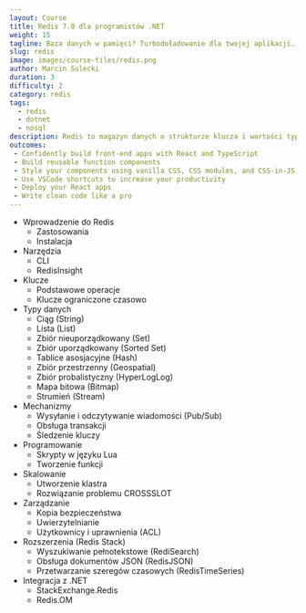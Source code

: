 ```yaml
---
layout: Course
title: Redis 7.0 dla programistów .NET
weight: 15
tagline: Baza danych w pamięci? Turbodoładowanie dla twojej aplikacji.
slug: redis
image: images/course-tiles/redis.png
author: Marcin Sulecki
duration: 3
difficulty: 2
category: redis
tags:
  - redis
  - dotnet
  - nosql
description: Redis to magazyn danych o strukturze klucza i wartości typu open source, przechowywany w pamięci, należący do kategorii baz danych NoSQL. Redis może być używany jako wysokowydajna pamięć podręczna w pamięci, broker komunikatów i silnik przesyłania strumieniowego. Dzięki temu kursowi zdobędziesz umiejętność tworzenia wydajnych aplikacji przy użyciu Redis i .NET.
outcomes:
 - Confidently build front-end apps with React and TypeScript
 - Build reusable function components
 - Style your components using vanilla CSS, CSS modules, and CSS-in-JS
 - Use VSCode shortcuts to increase your productivity
 - Deploy your React apps
 - Write clean code like a pro
---
```



* Wprowadzenie do Redis
	* Zastosowania
	* Instalacja
* Narzędzia
	* CLI
	* RedisInsight
* Klucze
	* Podstawowe operacje
	* Klucze ograniczone czasowo
* Typy danych
	* Ciąg (String)
	* Lista (List)
	* Zbiór nieuporządkowany (Set)
	* Zbiór uporządkowany (Sorted Set)
	* Tablice asosjacyjne (Hash)
	* Zbiór przestrzenny (Geospatial)
	* Zbiór probalistyczny (HyperLogLog)
	* Mapa bitowa (Bitmap)
	* Strumień (Stream)
* Mechanizmy
	* Wysyłanie i odczytywanie wiadomości (Pub/Sub)
	* Obsługa transakcji
	* Śledzenie kluczy
* Programowanie
	* Skrypty w języku Lua
	* Tworzenie funkcji
* Skalowanie 
	* Utworzenie klastra
	* Rozwiązanie problemu CROSSSLOT
* Zarządzanie
	* Kopia bezpieczeństwa
	* Uwierzytelnianie
	* Użytkownicy i uprawnienia (ACL)
* Rozszerzenia (Redis Stack)
	* Wyszukiwanie pełnotekstowe (RediSearch)
	* Obsługa dokumentów JSON (RedisJSON)
	* Przetwarzanie szeregów czasowych (RedisTimeSeries)
* Integracja z .NET
	* StackExchange.Redis
	* Redis.OM

